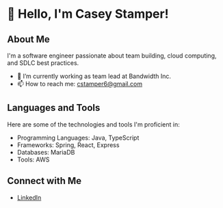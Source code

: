 # 👋 Hello, I'm Casey Stamper!

## About Me
I'm a software engineer passionate about team building, cloud computing, and SDLC best practices.

- 🔭 I’m currently working as team lead at Bandwidth Inc.
- 📫 How to reach me: cstamper6@gmail.com

## Languages and Tools
Here are some of the technologies and tools I'm proficient in:

- Programming Languages: Java, TypeScript
- Frameworks: Spring, React, Express
- Databases: MariaDB
- Tools: AWS

<!--
## Projects
Check out some of my projects:

- [Project 1 Name](Project 1 Link)
- [Project 2 Name](Project 2 Link)
- [Project 3 Name](Project 3 Link)
-->

## Connect with Me
- [LinkedIn](https://www.linkedin.com/in/casey-stamper/)
